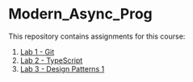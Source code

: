 # Modern_Async_Prog

This repository contains assignments for this course:

1. [Lab 1 - Git](https://github.com/oantonedei/modern_async_prog/blob/main/Assignment1.pdf)
2. [Lab 2 - TypeScript](https://github.com/oantonedei/modern_async_prog/tree/main/Lab2)
3. [Lab 3 - Design Patterns 1](https://github.com/oantonedei/modern_async_prog/tree/main/Lab3)
